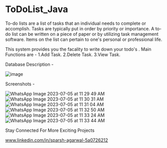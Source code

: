 # ToDoList_Java

To-do lists are a list of tasks that an individual needs to complete or accomplish. Tasks are typically put in order by priority or importance. A to-do list can be written on a piece of paper or by utilizing task management software. Items on the list can pertain to one's personal or professional life.

This system provides you the facality to write down your todo's .
Main Functions are -
1.Add Task.
2.Delete Task.
3.View Task.

Database Description -

![image](https://github.com/sparshag832/ToDoList_Java/assets/84582301/2561c3ba-9a00-4ad8-a5a5-50a20c7023d2)

Screenshots -

![WhatsApp Image 2023-07-05 at 11 29 49 AM](https://github.com/sparshag832/ToDoList_Java/assets/84582301/de44d631-46d0-4179-9b54-92deb598dd59)
![WhatsApp Image 2023-07-05 at 11 30 31 AM](https://github.com/sparshag832/ToDoList_Java/assets/84582301/d555f2d5-c710-4fd5-9782-82172d3ac47c)
![WhatsApp Image 2023-07-05 at 11 31 04 AM](https://github.com/sparshag832/ToDoList_Java/assets/84582301/e5103ed1-fd83-466d-a783-e7a91bfb6a16)
![WhatsApp Image 2023-07-05 at 11 32 50 AM](https://github.com/sparshag832/ToDoList_Java/assets/84582301/6b9d0cec-6b16-41df-8b0d-f75d7462803b)
![WhatsApp Image 2023-07-05 at 11 33 24 AM](https://github.com/sparshag832/ToDoList_Java/assets/84582301/56243ec3-1d6d-4fc8-ae86-4151acfedce1)
![WhatsApp Image 2023-07-05 at 11 33 44 AM](https://github.com/sparshag832/ToDoList_Java/assets/84582301/80d63492-989e-4578-8708-7b92f95b9029)

Stay Connected For More Exciting Projects

www.linkedin.com/in/sparsh-agarwal-5a0726212
